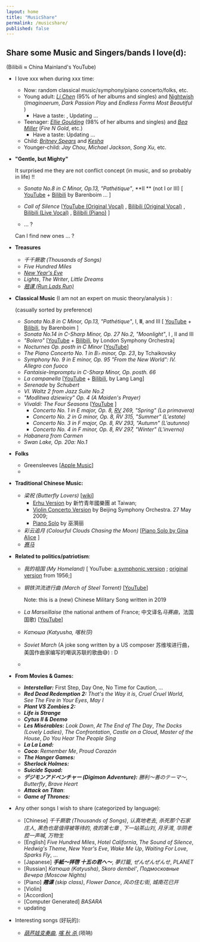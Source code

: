 ```yaml
---
layout: home
title: "MusicShare"
permalink: /musicshare/
published: false
---
```




## **Share some Music and Singers/bands I love(d):**

(Bilibili ≈ China Mainland's YouTube)

- I love xxx when during xxx time: 

  - Now: random classical music/symphony/piano concerto/folks, etc.
  - Young adult: *[Li Chen](https://music.apple.com/cn/artist/%E9%99%88%E7%B2%92/1138469250)* (95% of her albums and singles) and [Nightwish](https://www.nightwish.com/) (*Imaginaerum*, *Dark Passion Play* and *Endless Forms Most Beautiful* )
    - Have a taste:   , Updating ...
  - Teenager: *[Ellie Goulding](https://music.apple.com/us/artist/ellie-goulding/338264227)* (98% of her albums and singles) and [*Bea Miller*](https://music.apple.com/us/artist/bea-miller/706171903) (*Fire N Gold*, etc.)
    - Have a taste: Updating ...
  - Child:  *[Britney Spears](https://music.apple.com/us/artist/britney-spears/217005)* and [*Kesha*](https://music.apple.com/us/artist/kesha/334854763)
  - Younger-child: *Jay Chou*, *Michael Jackson*, *Song Xu*,  etc. 

- **"Gentle, but Mighty"**

   It surprised me they are not conflict concept (in music, and so probably in life) !!
  
  - *Sonata No.8 in C Minor, Op.13,  "Pathétique"*, **II ** (not I or III) [ [YouTube](https://youtu.be/SrcOcKYQX3c) + [Bilibili](https://www.bilibili.com/video/BV19s411D7Jo/?share_source=copy_web&vd_source=b7b5804567321a8a3b5ee29993ad064f) by Barenboim ... ]
  
  - *Call of Silence*  [[YouTube (Original Vocal)](https://youtu.be/VtguFyOdj2g) , [Bilibili (Original Vocal)]( https://www.bilibili.com/video/BV1Zx411a7Xd/?share_source=copy_web&vd_source=b7b5804567321a8a3b5ee29993ad064f) , [Bilibili (Live Vocal)](https://www.bilibili.com/video/BV1rE411r7TL/?share_source=copy_web&vd_source=b7b5804567321a8a3b5ee29993ad064f) , [Bilibili (Piano)](https://www.bilibili.com/video/BV1VW4y1t7XU/?share_source=copy_web&vd_source=b7b5804567321a8a3b5ee29993ad064f) ]
  
  - ... ?
  
  Can I find new ones ... ?
  
- **Treasures**

  - *千千厥歌 (Thousands of Songs)*
  - *Five Hundred Miles*
  - [*New Year's Eve*](https://youtu.be/ALFu4D5NGbg) 
  - *Lights*, *The Writer*, *Little Dreams*
  - [*翘课 (Run Lads Run)*](https://youtu.be/Di8-LKwCdBA) 
  
- **Classical Music** (I am not an expert on music theory/analysis ) :

  (casually sorted by preference)

  - *Sonata No.8 in C Minor, Op.13,  "Pathétique"*, I, **II**, and III  [ [YouTube](https://youtu.be/SrcOcKYQX3c) + [Bilibili](https://www.bilibili.com/video/BV19s411D7Jo/?share_source=copy_web&vd_source=b7b5804567321a8a3b5ee29993ad064f), by Barenboim ]
  - *Sonata No.14 in C-Sharp Minor, Op. 27 No.2, "Moonlight"*, I , II and III
  - *"Bolero"* [[YouTube](https://youtu.be/GJVWEstu_lM) + [Bilibili](https://www.bilibili.com/video/BV1ws411t79d/?spm_id_from=333.788.recommend_more_video.2&vd_source=d1349a55d9113288918197bfc804045c), by London Symphony Orchestra]
  - *Nocturnes Op. posth in C Minor* [[YouTube](https://www.youtube.com/watch?v=IVpuTD-2SEo&t=6666s)]
  - *The Piano Concerto No. 1 in B♭ minor, Op. 23*, by Tchaikovsky
  - *Symphony No. 9 in E minor, Op. 95 "From the New World": IV. Allegro con fuoco*
  - *Fantaisie-Impromptu in C-Sharp Minor, Op. posth. 66*
  - *La campanella* [[YouTube](https://youtu.be/cIxGUAnj46U) + [Bilibili](https://www.bilibili.com/video/BV1GW411e781/?spm_id_from=333.337.search-card.all.click), by Lang Lang]
  - *Serenade* by *Schubert* 
  - *VI. Waltz 2 from Jazz Suite No.2* 
  - *"Modlitwa dziewicy" Op. 4 (A Maiden's Prayer)*
  - *Vivaldi: The Four Seasons* [[YouTube](https://youtu.be/4rgSzQwe5DQ) ]
    - *Concerto No. 1 in E major, Op. 8, [RV](https://en.wikipedia.org/wiki/Ryom_Verzeichnis) 269, "Spring" (*La primavera*)*
    - *Concerto No. 2 in G minor, Op. 8, RV 315, "Summer" (*L'estate*)*
    - *Concerto No. 3 in F major, Op. 8, RV 293, "Autumn" (*L'autunno*)*
    - *Concerto No. 4 in F minor, Op. 8, RV 297, "Winter" (*L'inverno*)*
  - *Habanera from Carmen*
  - *Swan Lake, Op. 20a: No.1*

- **Folks**

  - Greensleeves [[Apple Music](https://music.apple.com/us/album/greensleeves/577924267?i=577924605)]
  - 

- **Traditional Chinese Music:**

  - *梁祝 (Butterfly Lovers)*  [[wiki](https://en.wikipedia.org/wiki/Butterfly_Lovers)]
    - [Erhu Version](https://youtu.be/tu5XohUR3Pg) by 新竹青年國樂團 at Taiwan;
    -  [Violin Concerto Version](https://youtu.be/h7KlnK39Up0) by Beijing Symphony Orchestra.  27 May 2009;
    -  [Piano Solo](https://youtu.be/c4YzLPXyV6w) by 巫漪丽
  - *彩云追月 (Colourful Clouds Chasing the Moon)*  [[Piano Solo by Gina Alice](https://youtu.be/y-6YKDfP5Ak) ]
  - [*赛马*](https://www.youtube.com/watch?v=jitJGaoGs-I)

- **Related to politics/patriotism**:

  - *我的祖国 (My Homeland)*  \[ YouTube: [a symphonic version](https://youtu.be/gL7am0SGO3s) ; [original version](https://www.youtube.com/watch?v=-pjriPXQC0o) from 1956;\]

  - *钢铁洪流进行曲 (March of Steel Torrent)* [[YouTube](https://www.youtube.com/watch?v=gFBwXdguRrY)]

    Note: this is a (new) Chinese Military Song written in 2019

  - *La Marseillaise* (the national anthem of France; 中文译名*马赛曲*，法国国歌) [[YouTube](https://www.youtube.com/watch?v=SIxOl1EraXA)]

  - *Катюша (Katyusha, 喀秋莎)*

  - *Soviet March* (A joke song written by a US composer  苏维埃进行曲，美国作曲家编写的嘲讽苏联的歌曲😅) : D

  - 

- **From Movies & Games:** 

  - ***Interstellar:*** First Step, Day One, No Time for Caution, ...
  - ***Red Dead Redemption 2:***  *That's the Way it is*, *Cruel Cruel World*, *See The Fire in Your Eyes*, *May I* 
  - ***Plant VS Zombies 2:***
  - ***Life is Strange***
  - ***Cytus II & Deemo***
  - ***Les Misérables*:** *Look Down*, *At The End of The Day*, *The Docks (Lovely Ladies)*, *The Confrontation*, *Castle on a Cloud*, *Master of the House*, *Do You Hear The People Sing*
  - ***La La Land:***
  - ***Coco***: *Remember Me*, *Proud Corazón*
  - ***The Hanger Games:***
  - ***Sherlock Holmes:***
  - ***Suicide Squad:***
  - ***デジモンアドベンチャー (Digimon Adventure):*** *勝利〜善のテーマ〜*, *Butterfly*, *Brave Heart*
  - ***Attack on Titan***:
  - ***Game of Thrones:***
  
- Any other songs I wish to share (categorized by language):

  - [Chinese] *千千厥歌 (Thousands of Songs)*, *认真地老去*, *杀死那个石家庄人*, *黑色也是值得被等待的*, *夜的第七章* , *下一站茶山刘*, *月牙湾*, *华阴老腔一声喊*, *万物生*
  - [English] *Five Hundred Miles*, *Hotel California*, *The Sound of Silence*, *Hedwig's Theme*, *New Year's Eve*, *Wake Me Up*, *Waiting For Love*, *Sparks Fly*, ...
  - [Japanese] ***手紙〜拝啓 十五の君へ〜***, *夢灯籠*, *ぜんぜんぜんせ*, *PLANET*
  - [Russian] *Катюша (Katyusha)*, *Skoro dembel'*, *Подмосковные Вечера (Moscow Nights)* 
  - [Piano] ***翘课** (skip class)*, *Flower Dance*, *风の住む街*, *城南花已开*
  - [Violin]
  - [Accordion]
  - [Computer Generated] *BASARA*
  - updating

- Interesting songs (好玩的):

  - [*葫芦娃变奏曲*](https://www.bilibili.com/video/BV1r64y1B777?spm_id_from=333.999.0.0), [*喀 秋 杀* ](https://www.bilibili.com/video/BV1fE411W7Lw?share_source=copy_web)(唢呐)